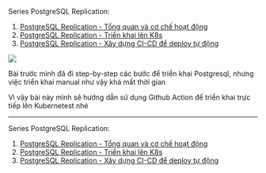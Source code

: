 Series PostgreSQL Replication:
1. [PostgreSQL Replication - Tổng quan và cơ chế hoạt động](https://viblo.asia/p/postgresql-replication-tong-quan-va-co-che-hoat-dong-part-12-GAWVpyxo405)
2. [PostgreSQL Replication - Triển khai lên K8s](https://viblo.asia/p/postgresql-replication-xay-dung-ci-cd-de-deploy-tu-dong-part-23-y37LdvE04ov)
3. [PostgreSQL Replication - Xây dựng CI-CD để deploy tự động](https://viblo.asia/p/postgresql-replication-xay-dung-ci-cd-de-deploy-tu-dong-part-23-y37LdvE04ov)

![](https://images.viblo.asia/addd52e2-4dd5-4a7e-886f-8a5255dd6da1.png)

Bài trước mình đã đi step-by-step các bước để triển khai Postgresql, nhưng việc triển khai manual như vậy khá mất thời gian

Vì vậy bài này mình sẽ hướng dẫn sử dụng Github Action để triển khai trực tiếp lên Kubernetest nhé


---
Series PostgreSQL Replication:
1. [PostgreSQL Replication - Tổng quan và cơ chế hoạt động](https://viblo.asia/p/postgresql-replication-tong-quan-va-co-che-hoat-dong-part-12-GAWVpyxo405)
2. [PostgreSQL Replication - Triển khai lên K8s](https://viblo.asia/p/postgresql-replication-xay-dung-ci-cd-de-deploy-tu-dong-part-23-y37LdvE04ov)
3. [PostgreSQL Replication - Xây dựng CI-CD để deploy tự động](https://viblo.asia/p/postgresql-replication-xay-dung-ci-cd-de-deploy-tu-dong-part-23-y37LdvE04ov)